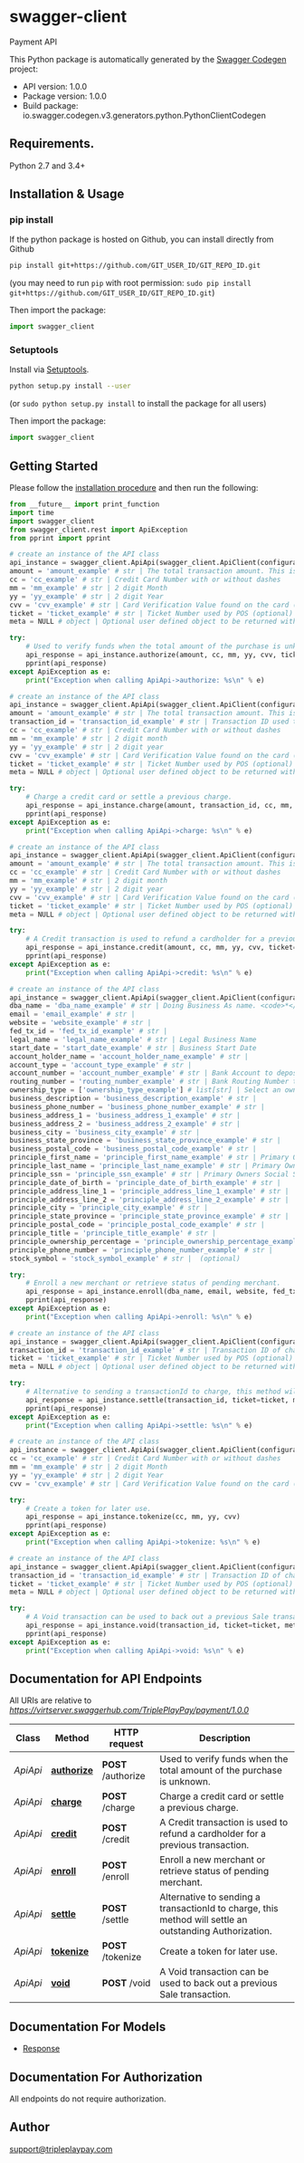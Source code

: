 # swagger-client
Payment API

This Python package is automatically generated by the [Swagger Codegen](https://github.com/swagger-api/swagger-codegen) project:

- API version: 1.0.0
- Package version: 1.0.0
- Build package: io.swagger.codegen.v3.generators.python.PythonClientCodegen

## Requirements.

Python 2.7 and 3.4+

## Installation & Usage
### pip install

If the python package is hosted on Github, you can install directly from Github

```sh
pip install git+https://github.com/GIT_USER_ID/GIT_REPO_ID.git
```
(you may need to run `pip` with root permission: `sudo pip install git+https://github.com/GIT_USER_ID/GIT_REPO_ID.git`)

Then import the package:
```python
import swagger_client 
```

### Setuptools

Install via [Setuptools](http://pypi.python.org/pypi/setuptools).

```sh
python setup.py install --user
```
(or `sudo python setup.py install` to install the package for all users)

Then import the package:
```python
import swagger_client
```

## Getting Started

Please follow the [installation procedure](#installation--usage) and then run the following:

```python
from __future__ import print_function
import time
import swagger_client
from swagger_client.rest import ApiException
from pprint import pprint

# create an instance of the API class
api_instance = swagger_client.ApiApi(swagger_client.ApiClient(configuration))
amount = 'amount_example' # str | The total transaction amount. This is the amount of funds to move on the card
cc = 'cc_example' # str | Credit Card Number with or without dashes
mm = 'mm_example' # str | 2 digit Month
yy = 'yy_example' # str | 2 digit Year
cvv = 'cvv_example' # str | Card Verification Value found on the card (CVV2, CVC2, CID)
ticket = 'ticket_example' # str | Ticket Number used by POS (optional)
meta = NULL # object | Optional user defined object to be returned with future response (optional)

try:
    # Used to verify funds when the total amount of the purchase is unknown.
    api_response = api_instance.authorize(amount, cc, mm, yy, cvv, ticket=ticket, meta=meta)
    pprint(api_response)
except ApiException as e:
    print("Exception when calling ApiApi->authorize: %s\n" % e)

# create an instance of the API class
api_instance = swagger_client.ApiApi(swagger_client.ApiClient(configuration))
amount = 'amount_example' # str | The total transaction amount. This is the amount of funds to move on the card
transaction_id = 'transaction_id_example' # str | Transaction ID used to settle an authorized card (cc info then not required)
cc = 'cc_example' # str | Credit Card Number with or without dashes
mm = 'mm_example' # str | 2 digit month
yy = 'yy_example' # str | 2 digit year
cvv = 'cvv_example' # str | Card Verification Value found on the card (CVV2, CVC2, CID)
ticket = 'ticket_example' # str | Ticket Number used by POS (optional)
meta = NULL # object | Optional user defined object to be returned with future response (optional)

try:
    # Charge a credit card or settle a previous charge.
    api_response = api_instance.charge(amount, transaction_id, cc, mm, yy, cvv, ticket=ticket, meta=meta)
    pprint(api_response)
except ApiException as e:
    print("Exception when calling ApiApi->charge: %s\n" % e)

# create an instance of the API class
api_instance = swagger_client.ApiApi(swagger_client.ApiClient(configuration))
amount = 'amount_example' # str | The total transaction amount. This is the amount of funds to move on the card
cc = 'cc_example' # str | Credit Card Number with or without dashes
mm = 'mm_example' # str | 2 digit month
yy = 'yy_example' # str | 2 digit year
cvv = 'cvv_example' # str | Card Verification Value found on the card (CVV2, CVC2, CID)
ticket = 'ticket_example' # str | Ticket Number used by POS (optional)
meta = NULL # object | Optional user defined object to be returned with future response (optional)

try:
    # A Credit transaction is used to refund a cardholder for a previous transaction.
    api_response = api_instance.credit(amount, cc, mm, yy, cvv, ticket=ticket, meta=meta)
    pprint(api_response)
except ApiException as e:
    print("Exception when calling ApiApi->credit: %s\n" % e)

# create an instance of the API class
api_instance = swagger_client.ApiApi(swagger_client.ApiClient(configuration))
dba_name = 'dba_name_example' # str | Doing Business As name. <code>*</code> Only field necessary for GET.
email = 'email_example' # str | 
website = 'website_example' # str | 
fed_tx_id = 'fed_tx_id_example' # str | 
legal_name = 'legal_name_example' # str | Legal Business Name
start_date = 'start_date_example' # str | Business Start Date
account_holder_name = 'account_holder_name_example' # str | 
account_type = 'account_type_example' # str | 
account_number = 'account_number_example' # str | Bank Account to deposit transactions. 
routing_number = 'routing_number_example' # str | Bank Routing Number to deposit transactions.
ownership_type = ['ownership_type_example'] # list[str] | Select an ownership type:
business_description = 'business_description_example' # str | 
business_phone_number = 'business_phone_number_example' # str | 
business_address_1 = 'business_address_1_example' # str | 
business_address_2 = 'business_address_2_example' # str | 
business_city = 'business_city_example' # str | 
business_state_province = 'business_state_province_example' # str | 
business_postal_code = 'business_postal_code_example' # str | 
principle_first_name = 'principle_first_name_example' # str | Primary Owners First Name. Adding a number to the parameter allows for adding multiple principle owners. Example: <strong>2principle_first_name</strong>
principle_last_name = 'principle_last_name_example' # str | Primary Owners Last Name.
principle_ssn = 'principle_ssn_example' # str | Primary Owners Social Security Number
principle_date_of_birth = 'principle_date_of_birth_example' # str | 
principle_address_line_1 = 'principle_address_line_1_example' # str | 
principle_address_line_2 = 'principle_address_line_2_example' # str | 
principle_city = 'principle_city_example' # str | 
principle_state_province = 'principle_state_province_example' # str | 
principle_postal_code = 'principle_postal_code_example' # str | 
principle_title = 'principle_title_example' # str | 
principle_ownership_percentage = 'principle_ownership_percentage_example' # str | 
principle_phone_number = 'principle_phone_number_example' # str | 
stock_symbol = 'stock_symbol_example' # str |  (optional)

try:
    # Enroll a new merchant or retrieve status of pending merchant.
    api_response = api_instance.enroll(dba_name, email, website, fed_tx_id, legal_name, start_date, account_holder_name, account_type, account_number, routing_number, ownership_type, business_description, business_phone_number, business_address_1, business_address_2, business_city, business_state_province, business_postal_code, principle_first_name, principle_last_name, principle_ssn, principle_date_of_birth, principle_address_line_1, principle_address_line_2, principle_city, principle_state_province, principle_postal_code, principle_title, principle_ownership_percentage, principle_phone_number, stock_symbol=stock_symbol)
    pprint(api_response)
except ApiException as e:
    print("Exception when calling ApiApi->enroll: %s\n" % e)

# create an instance of the API class
api_instance = swagger_client.ApiApi(swagger_client.ApiClient(configuration))
transaction_id = 'transaction_id_example' # str | Transaction ID of charged event.
ticket = 'ticket_example' # str | Ticket Number used by POS (optional)
meta = NULL # object | Optional user defined object to be returned with future response (optional)

try:
    # Alternative to sending a transactionId to charge, this method will settle an outstanding Authorization.
    api_response = api_instance.settle(transaction_id, ticket=ticket, meta=meta)
    pprint(api_response)
except ApiException as e:
    print("Exception when calling ApiApi->settle: %s\n" % e)

# create an instance of the API class
api_instance = swagger_client.ApiApi(swagger_client.ApiClient(configuration))
cc = 'cc_example' # str | Credit Card Number with or without dashes
mm = 'mm_example' # str | 2 digit Month
yy = 'yy_example' # str | 2 digit Year
cvv = 'cvv_example' # str | Card Verification Value found on the card (CVV2, CVC2, CID)

try:
    # Create a token for later use.
    api_response = api_instance.tokenize(cc, mm, yy, cvv)
    pprint(api_response)
except ApiException as e:
    print("Exception when calling ApiApi->tokenize: %s\n" % e)

# create an instance of the API class
api_instance = swagger_client.ApiApi(swagger_client.ApiClient(configuration))
transaction_id = 'transaction_id_example' # str | Transaction ID of charged event.
ticket = 'ticket_example' # str | Ticket Number used by POS (optional)
meta = NULL # object | Optional user defined object to be returned with future response (optional)

try:
    # A Void transaction can be used to back out a previous Sale transaction.
    api_response = api_instance.void(transaction_id, ticket=ticket, meta=meta)
    pprint(api_response)
except ApiException as e:
    print("Exception when calling ApiApi->void: %s\n" % e)
```

## Documentation for API Endpoints

All URIs are relative to *https://virtserver.swaggerhub.com/TriplePlayPay/payment/1.0.0*

Class | Method | HTTP request | Description
------------ | ------------- | ------------- | -------------
*ApiApi* | [**authorize**](docs/ApiApi.md#authorize) | **POST** /authorize | Used to verify funds when the total amount of the purchase is unknown.
*ApiApi* | [**charge**](docs/ApiApi.md#charge) | **POST** /charge | Charge a credit card or settle a previous charge.
*ApiApi* | [**credit**](docs/ApiApi.md#credit) | **POST** /credit | A Credit transaction is used to refund a cardholder for a previous transaction.
*ApiApi* | [**enroll**](docs/ApiApi.md#enroll) | **POST** /enroll | Enroll a new merchant or retrieve status of pending merchant.
*ApiApi* | [**settle**](docs/ApiApi.md#settle) | **POST** /settle | Alternative to sending a transactionId to charge, this method will settle an outstanding Authorization.
*ApiApi* | [**tokenize**](docs/ApiApi.md#tokenize) | **POST** /tokenize | Create a token for later use.
*ApiApi* | [**void**](docs/ApiApi.md#void) | **POST** /void | A Void transaction can be used to back out a previous Sale transaction.

## Documentation For Models

 - [Response](docs/Response.md)

## Documentation For Authorization

 All endpoints do not require authorization.


## Author

support@tripleplaypay.com
